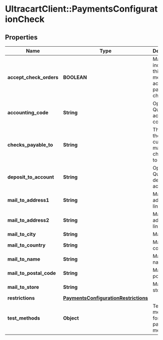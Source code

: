 # UltracartClient::PaymentsConfigurationCheck

## Properties
Name | Type | Description | Notes
------------ | ------------- | ------------- | -------------
**accept_check_orders** | **BOOLEAN** | Master flag indicating this merchant accepts paper checks | [optional] 
**accounting_code** | **String** | Optional Quickbooks accounting code | [optional] 
**checks_payable_to** | **String** | This is who the customer makes the check out to | [optional] 
**deposit_to_account** | **String** | Optional Quickbooks deposit to account | [optional] 
**mail_to_address1** | **String** | MailTo address line 1 | [optional] 
**mail_to_address2** | **String** | MailTo address line 2 | [optional] 
**mail_to_city** | **String** | MailTo city | [optional] 
**mail_to_country** | **String** | MailTo country | [optional] 
**mail_to_name** | **String** | MailTo name | [optional] 
**mail_to_postal_code** | **String** | MailTo postal code | [optional] 
**mail_to_store** | **String** | MailTo store | [optional] 
**restrictions** | [**PaymentsConfigurationRestrictions**](PaymentsConfigurationRestrictions.md) |  | [optional] 
**test_methods** | **Object** | Test methods for this payment method | [optional] 


